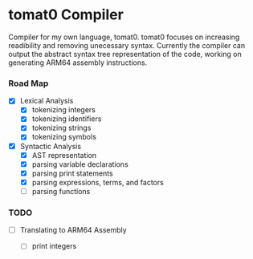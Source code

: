 # tomat0 Compiler
Compiler for my own language, tomat0. tomat0 focuses on increasing readibility and removing unecessary syntax. Currently the compiler can output the abstract syntax tree representation of the code, working on generating ARM64 assembly instructions.

### Road Map
- [x] Lexical Analysis
  - [x] tokenizing integers
  - [x] tokenizing identifiers
  - [x] tokenizing strings
  - [x] tokenizing symbols
      
- [x] Syntactic Analysis
  - [x] AST representation
  - [x] parsing variable declarations
  - [x] parsing print statements
  - [x] parsing expressions, terms, and factors
  - [ ] parsing functions

### TODO
- [ ] Translating to ARM64 Assembly
  - [ ] print integers

